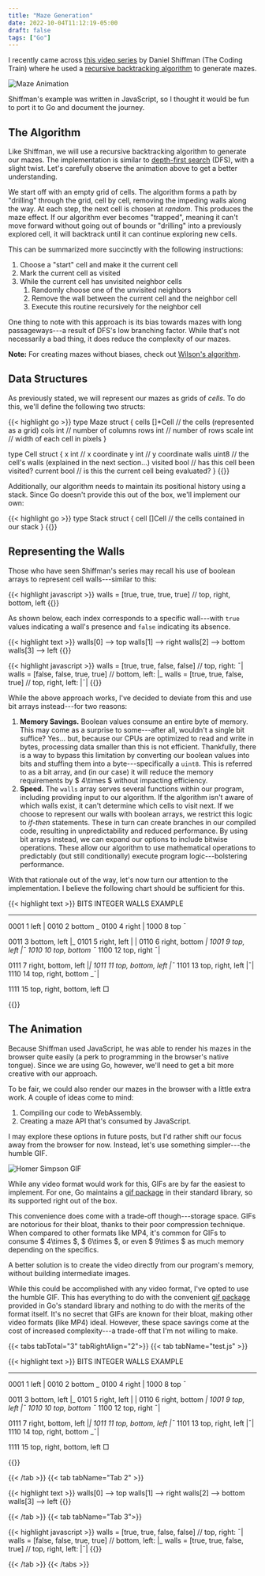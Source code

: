 ```yaml
---
title: "Maze Generation"
date: 2022-10-04T11:12:19-05:00
draft: false
tags: ["Go"]
---
```


I recently came across [this video series](https://www.youtube.com/watch?v=HyK_Q5rrcr4) by Daniel Shiffman (The Coding Train) where he used a [recursive backtracking algorithm](https://en.wikipedia.org/wiki/Maze_generation_algorithm#Recursive_implementation) to generate mazes.

![Maze Animation](/images/maze.gif)

Shiffman's example was written in JavaScript, so I thought it would be fun to port it to Go and document the journey.  

<!--more-->

## The Algorithm

Like Shiffman, we will use a recursive backtracking algorithm to generate our mazes.  The implementation is similar to [depth-first search](https://en.wikipedia.org/wiki/Depth-first_search) (DFS), with a slight twist.  Let's carefully observe the animation above to get a better understanding.

We start off with an empty grid of cells.  The algorithm forms a path by "drilling" through the grid, cell by cell, removing the impeding walls along the way.  At each step, the next cell is chosen at *random*.  This produces the maze effect.  If our algorithm ever becomes "trapped", meaning it can't move forward without going out of bounds or "drilling" into a previously explored cell, it will backtrack until it can continue exploring new cells.

This can be summarized more succinctly with the following instructions:

1. Choose a "start" cell and make it the current cell
2. Mark the current cell as visited
3. While the current cell has unvisited neighbor cells
    1. Randomly choose one of the unvisited neighbors
    2. Remove the wall between the current cell and the neighbor cell
    3. Execute this routine recursively for the neighbor cell

One thing to note with this approach is its bias towards mazes with long passageways---a result of DFS's low branching factor.  While that's not necessarily a bad thing, it does reduce the complexity of our mazes.

**Note:** For creating mazes without biases, check out [Wilson's algorithm](https://en.wikipedia.org/wiki/Maze_generation_algorithm#Wilson's_algorithm).

## Data Structures

As previously stated, we will represent our mazes as grids of *cells*.  To do this, we'll define the following two structs:

{{< highlight go >}}
type Maze struct {
    cells   []*Cell     // the cells (represented as a grid)
    cols    int         // number of columns
    rows    int         // number of rows
    scale   int         // width of each cell in pixels
}

type Cell struct {
    x       int         // x coordinate
    y       int         // y coordinate
    walls   uint8       // the cell's walls (explained in the next section...)
    visited bool        // has this cell been visited?
    current bool        // is this the current cell being evaluated?
}
{{</highlight >}}

Additionally, our algorithm needs to maintain its positional history using a stack.  Since Go doesn't provide this out of the box, we'll implement our own:

{{< highlight go >}}
type Stack struct {
    cell []Cell     // the cells contained in our stack
}
{{</highlight >}}

## Representing the Walls

Those who have seen Shiffman's series may recall his use of boolean arrays to represent cell walls---similar to this:

{{< highlight javascript >}}
walls = [true, true, true, true]    // top, right, bottom, left
{{</highlight >}}

As shown below, each index corresponds to a specific wall---with `true` values indicating a wall's presence and `false` indicating its absence.

{{< highlight text >}}
walls[0] --> top
walls[1] --> right
walls[2] --> bottom
walls[3] --> left
{{</highlight >}}

{{< highlight javascript >}}
walls = [true, true, false, false]   //       top, right:  ¯|
walls = [false, false, true, true]   //     bottom, left: |_
walls = [true, true, false, true]    // top, right, left: |¯|
{{</highlight >}}

While the above approach works, I've decided to deviate from this and use bit arrays instead---for two reasons:

1. **Memory Savings.**  Boolean values consume an entire byte of memory. This may come as a surprise to some---after all, wouldn't a single bit suffice? Yes... but, because our CPUs are optimized to read and write in bytes, processing data smaller than this is not efficient.  Thankfully, there is a way to bypass this limitation by converting our boolean values into bits and stuffing them into a byte---specifically a `uint8`.  This is referred to as a bit array, and (in our case) it will reduce the memory requirements by $ 4\times $ without impacting efficiency.
2. **Speed.**  The `walls` array serves several functions within our program, including providing input to our algorithm.  If the algorithm isn't aware of which walls exist, it can't determine which cells to visit next.  If we choose to represent our walls with boolean arrays, we restrict this logic to *if-then* statements.  These in turn can create branches in our compiled code, resulting in unpredictability and reduced performance.  By using bit arrays instead, we can expand our options to include bitwise operations.  These allow our algorithm to use mathematical operations to predictably (but still conditionally) execute program logic---bolstering performance.

With that rationale out of the way, let's now turn our attention to the implementation.  I believe the following chart should be sufficient for this.

{{< highlight text >}}
BITS     INTEGER     WALLS                     EXAMPLE
----     -------     -----                     -------
0001        1        left                        |
0010        2        bottom                       _
0100        4        right                         |
1000        8        top                          ¯

0011        3        bottom, left                |_
0101        5        right, left                 | |
0110        6        right, bottom                _|
1001        9        top, left                   |¯
1010       10        top, bottom                 ¯_
1100       12        top, right                   ¯|

0111        7        right, bottom, left         |_|
1011       11        top, bottom, left           |¯_
1101       13        top, right, left            |¯|
1110       14        top, right, bottom          _¯|

1111       15        top, right, bottom, left     □

{{</highlight >}}

## The Animation

Because Shiffman used JavaScript, he was able to render his mazes in the browser quite easily (a perk to programming in the browser's native tongue).  Since we are using Go, however, we'll need to get a bit more creative with our approach.

To be fair, we could also render our mazes in the browser with a little extra work.  A couple of ideas come to mind:

1. Compiling our code to WebAssembly.
2. Creating a maze API that's consumed by JavaScript.

I may explore these options in future posts, but I'd rather shift our focus away from the browser for now.  Instead, let's use something simpler---the humble GIF.

![Homer Simpson GIF](/images/simpson.gif)

While any video format would work for this, GIFs are by far the easiest to implement.  For one, Go maintains a [gif package](https://pkg.go.dev/image/gif) in their standard library, so its supported right out of the box.

This convenience does come with a trade-off though---storage space.  GIFs are notorious for their bloat, thanks to their poor compression technique.  When compared to other formats like MP4, it's common for GIFs to consume $ 4\times $, $ 6\times $, or even $ 9\times $ as much memory depending on the specifics.

A better solution is to create the video directly from our program's memory, without building intermediate images.

While this could be accomplished with any video format, I've opted to use the humble GIF.  This has everything to do with the convenient [gif package](https://pkg.go.dev/image/gif) provided in Go's standard library and nothing to do with the merits of the format itself.  It's no secret that GIFs are known for their bloat, making other video formats (like MP4) ideal.  However, these space savings come at the cost of increased complexity---a trade-off that I'm not willing to make.

{{< tabs tabTotal="3" tabRightAlign="2">}}
{{< tab tabName="test.js" >}}

{{< highlight text >}}
BITS     INTEGER     WALLS                     EXAMPLE
----     -------     -----                     -------
0001        1        left                        |
0010        2        bottom                       _
0100        4        right                         |
1000        8        top                          ¯

0011        3        bottom, left                |_
0101        5        right, left                 | |
0110        6        right, bottom                _|
1001        9        top, left                   |¯
1010       10        top, bottom                 ¯_
1100       12        top, right                   ¯|

0111        7        right, bottom, left         |_|
1011       11        top, bottom, left           |¯_
1101       13        top, right, left            |¯|
1110       14        top, right, bottom          _¯|

1111       15        top, right, bottom, left     □

{{</highlight >}}

{{< /tab >}}
{{< tab tabName="Tab 2" >}}

{{< highlight text >}}
walls[0] --> top
walls[1] --> right
walls[2] --> bottom
walls[3] --> left
{{</highlight >}}

{{< /tab >}}
{{< tab tabName="Tab 3">}}

{{< highlight javascript >}}
walls = [true, true, false, false]   //       top, right:  ¯|
walls = [false, false, true, true]   //     bottom, left: |_
walls = [true, true, false, true]    // top, right, left: |¯|
{{</highlight >}}

{{< /tab >}}
{{< /tabs >}}
